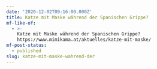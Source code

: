 ```yaml
---
date: '2020-12-02T09:16:00.000Z'
title: Katze mit Maske während der Spanischen Grippe?
mf-like-of:
  - >-
    Katze mit Maske während der Spanischen Grippe?
    https://www.mimikama.at/aktuelles/katze-mit-maske/
mf-post-status:
  - published
slug: katze-mit-maske-wahrend-der
---
```

